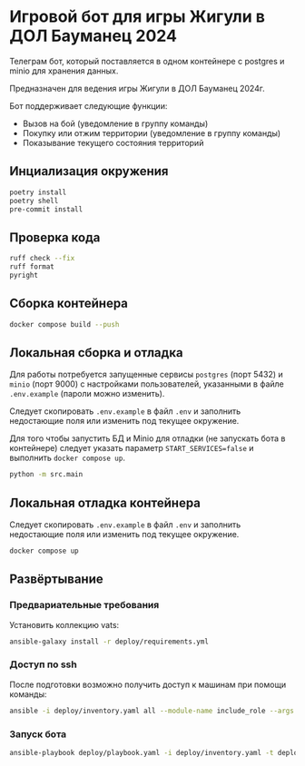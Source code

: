 # Игровой бот для игры Жигули в ДОЛ Бауманец 2024

Телеграм бот, который поставляется в одном контейнере с postgres и minio для хранения данных.

Предназначен для ведения игры Жигули в ДОЛ Бауманец 2024г.

Бот поддерживает следующие функции:
 - Вызов на бой (уведомление в группу команды)
 - Покупку или отжим территории (уведомление в группу команды)
 - Показывание текущего состояния территорий

## Инциализация окружения

```bash
poetry install
poetry shell
pre-commit install
```

## Проверка кода
```bash
ruff check --fix
ruff format
pyright
```

## Сборка контейнера

```bash
docker compose build --push
```

## Локальная сборка и отладка

Для работы потребуется запущенные сервисы `postgres` (порт 5432) и `minio` (порт 9000) с настройками пользователей, указанными в файле `.env.example` (пароли можно изменить).

Следует скопировать `.env.example` в файл `.env` и заполнить недостающие поля или изменить под текущее окружение.

Для того чтобы запустить БД и Minio для отладки (не запускать бота в контейнере) следует указать параметр `START_SERVICES=false` и выполнить `docker compose up`.

```bash
python -m src.main
```

## Локальная отладка контейнера

Следует скопировать `.env.example` в файл `.env` и заполнить недостающие поля или изменить под текущее окружение.

```bash
docker compose up
```

## Развёртывание

### Предвариательные требования

Установить коллекцию vats:
```bash
ansible-galaxy install -r deploy/requirements.yml
```

### Доступ по ssh

После подготовки возможно получить доступ к машинам при помощи команды:
```bash
ansible -i deploy/inventory.yaml all --module-name include_role --args name=bmstu.vats.ssh_connection
```

### Запуск бота

```bash
ansible-playbook deploy/playbook.yaml -i deploy/inventory.yaml -t deploy
```
